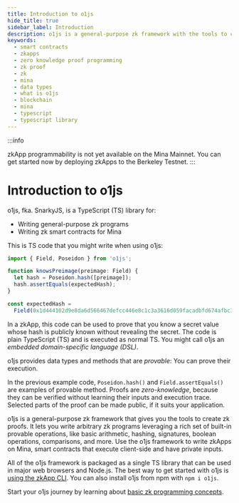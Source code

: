 ```yaml
---
title: Introduction to o1js
hide_title: true
sidebar_label: Introduction
description: o1js is a general-purpose zk framework with the tools to create zk proofs. o1js is a TypeScript library for writing general-purpose zk programs and writing zk smart contracts for Mina.
keywords:
  - smart contracts
  - zkapps
  - zero knowledge proof programming
  - zk proof
  - zk
  - mina 
  - data types
  - what is o1js
  - blockchain
  - mina
  - typescript
  - typescript library
---
```


:::info

zkApp programmability is not yet available on the Mina Mainnet. You can get started now by deploying zkApps to the Berkeley Testnet.
:::

# Introduction to o1js

o1js, fka. SnarkyJS, is a TypeScript (TS) library for:

- Writing general-purpose zk programs
- Writing zk smart contracts for Mina

This is TS code that you might write when using o1js:

```ts
import { Field, Poseidon } from 'o1js';

function knowsPreimage(preimage: Field) {
  let hash = Poseidon.hash([preimage]);
  hash.assertEquals(expectedHash);
}

const expectedHash =
  Field(0x1d444102d9e8da6d566467defcc446e8c1c3a3616d059facadbfd674afbc37ecn);
```

In a zkApp, this code can be used to prove that you know a secret value whose hash is publicly known without revealing the secret.
The code is plain TypeScript (TS) and is executed as normal TS. You might call o1js an _embedded domain-specific language (DSL)_.

o1js provides data types and methods that are _provable_: You can prove their execution. 

In the previous example code, `Poseidon.hash()` and `Field.assertEquals()` are examples of provable method. Proofs are _zero-knowledge_, because they can be verified without learning their inputs and execution trace. Selected parts of the proof can be made public, if it suits your application.

o1js is a general-purpose zk framework that gives you the tools to create zk proofs. It lets you write arbitrary zk programs leveraging a rich set of built-in provable operations, like basic arithmetic, hashing, signatures, boolean operations, comparisons, and more. Use the o1js framework to write zkApps on Mina, smart contracts that execute client-side and have private inputs.

All of the o1js framework is packaged as a single TS library that can be used in major web browsers and Node.js. The best way to get started with o1js is [using the zkApp CLI](./how-to-write-a-zkapp). You can also install o1js from npm with `npm i o1js`.

Start your o1js journey by learning about [basic zk programming concepts](./o1js/basic-concepts).